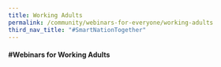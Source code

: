 ```yaml
---
title: Working Adults
permalink: /community/webinars-for-everyone/working-adults
third_nav_title: "#SmartNationTogether"
---
```

#### **\#Webinars for Working Adults**
